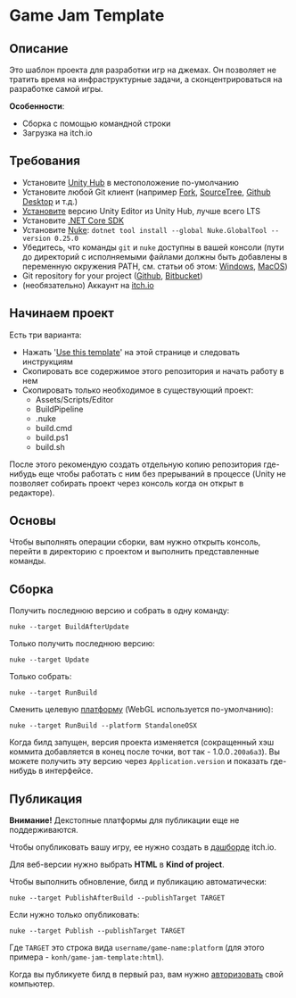 # Game Jam Template

## Описание

Это шаблон проекта для разработки игр на джемах. Он позволяет не тратить время на инфраструктурные задачи, а сконцентрироваться на разработке самой игры.

**Особенности**:
- Сборка с помощью командной строки
- Загрузка на itch.io

## Требования

- Установите [Unity Hub](https://store.unity.com/download?ref=personal) в местоположение по-умолчанию
- Установите любой Git клиент (например [Fork](https://git-fork.com), [SourceTree](https://www.sourcetreeapp.com), [Github Desktop](https://desktop.github.com) и т.д.)
- [Установите](https://docs.unity3d.com/Manual/GettingStartedInstallingHub.html) версию Unity Editor из Unity Hub, лучше всего LTS
- Установите [.NET Core SDK](https://dotnet.microsoft.com/download)
- Установите [Nuke](https://www.nuget.org/packages/Nuke.GlobalTool/): `dotnet tool install --global Nuke.GlobalTool --version 0.25.0`
- Убедитесь, что команды `git` и `nuke` доступны в вашей консоли
(пути до директорий с исполняемыми файлами должны быть добавлены в переменную окружения PATH, см. статьи об этом: [Windows](https://docs.oracle.com/en/database/oracle/r-enterprise/1.5.1/oread/creating-and-modifying-environment-variables-on-windows.html), [MacOS](https://medium.com/@youngstone89/setting-up-environment-variables-in-mac-os-28e5941c771c))
- Git repository for your project ([Github](https://github.com), [Bitbucket](https://bitbucket.org))
- (необязательно) Аккаунт на [itch.io](https://itch.io)

## Начинаем проект

Есть три варианта:
- Нажать '[Use this template](https://github.com/KonH/GameJamTemplate/generate)' на этой странице и следовать инструкциям
- Скопировать все содержимое этого репозитория и начать работу в нем
- Скопировать только необходимое в существующий проект:
    - Assets/Scripts/Editor
    - BuildPipeline
    - .nuke
    - build.cmd
    - build.ps1
    - build.sh

После этого рекомендую создать отдельную копию репозитория где-нибудь еще чтобы работать с ним без прерываний в процессе (Unity не позволяет собирать проект через консоль когда он открыт в редакторе).

## Основы

Чтобы выполнять операции сборки, вам нужно открыть консоль, перейти в директорию с проектом и выполнить представленные команды.

## Сборка

Получить последнюю версию и собрать в одну команду:

```
nuke --target BuildAfterUpdate
```

Только получить последнюю версию:

```
nuke --target Update
```

Только собрать:

```
nuke --target RunBuild
```

Сменить целевую [платформу](https://docs.unity3d.com/ScriptReference/BuildTarget.html) (WebGL используется по-умолчанию):

```
nuke --target RunBuild --platform StandaloneOSX
```

Когда билд запущен, версия проекта изменяется (сокращенный хэш коммита добавляется в конец после точки, вот так - 1.0.0`.200a6a3`).
Вы можете получить эту версию через `Application.version` и показать где-нибудь в интерфейсе.

## Публикация

**Внимание!** Декстопные платформы для публикации еще не поддерживаются.

Чтобы опубликовать вашу игру, ее нужно создать в [дашборде](https://itch.io/game/new) itch.io.

Для веб-версии нужно выбрать **HTML** в **Kind of project**.

Чтобы выполнить обновление, билд и публикацию автоматически:

```
nuke --target PublishAfterBuild --publishTarget TARGET
```

Если нужно только опубликовать:

```
nuke --target Publish --publishTarget TARGET
```

Где `TARGET` это строка вида `username/game-name:platform` (для этого примера - `konh/game-jam-template:html`).

Когда вы публикуете билд в первый раз, вам нужно [авторизовать](https://itch.io/docs/butler/login.html) свой компьютер.



